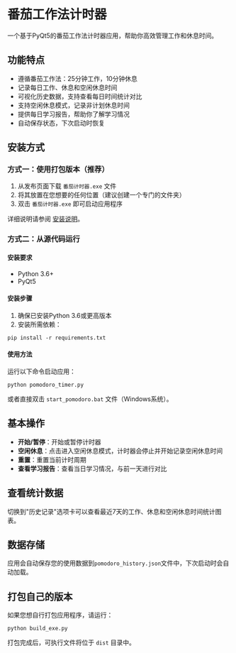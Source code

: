 # 番茄工作法计时器

一个基于PyQt5的番茄工作法计时器应用，帮助你高效管理工作和休息时间。

## 功能特点

- 遵循番茄工作法：25分钟工作，10分钟休息
- 记录每日工作、休息和空闲休息时间
- 可视化历史数据，支持查看每日时间统计对比
- 支持空闲休息模式，记录非计划休息时间
- 提供每日学习报告，帮助你了解学习情况
- 自动保存状态，下次启动时恢复

## 安装方式

### 方式一：使用打包版本（推荐）

1. 从发布页面下载 `番茄计时器.exe` 文件
2. 将其放置在您想要的任何位置（建议创建一个专门的文件夹）
3. 双击 `番茄计时器.exe` 即可启动应用程序

详细说明请参阅 [安装说明](INSTALL.md)。

### 方式二：从源代码运行

#### 安装要求

- Python 3.6+
- PyQt5

#### 安装步骤

1. 确保已安装Python 3.6或更高版本
2. 安装所需依赖：

```
pip install -r requirements.txt
```

#### 使用方法

运行以下命令启动应用：

```
python pomodoro_timer.py
```

或者直接双击 `start_pomodoro.bat` 文件（Windows系统）。

## 基本操作

- **开始/暂停**：开始或暂停计时器
- **空闲休息**：点击进入空闲休息模式，计时器会停止并开始记录空闲休息时间
- **重置**：重置当前计时周期
- **查看学习报告**：查看当日学习情况，与前一天进行对比

## 查看统计数据

切换到"历史记录"选项卡可以查看最近7天的工作、休息和空闲休息时间统计图表。

## 数据存储

应用会自动保存您的使用数据到`pomodoro_history.json`文件中，下次启动时会自动加载。

## 打包自己的版本

如果您想自行打包应用程序，请运行：

```
python build_exe.py
```

打包完成后，可执行文件将位于 `dist` 目录中。 